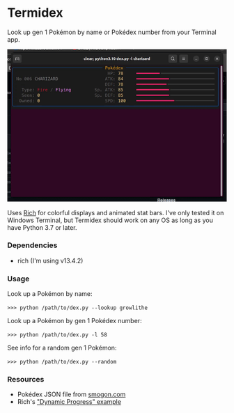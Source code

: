 # Termidex

Look up gen 1 Pokémon by name or Pokédex number from your Terminal app.

![](dex_demo.gif)

Uses [Rich](https://github.com/Textualize/rich) for colorful displays and animated stat bars. I've only tested it on Windows Terminal, but Termidex should work on any OS as long as you have Python 3.7 or later.

### Dependencies

- rich (I'm using v13.4.2)

### Usage

Look up a Pokémon by name:

`>>> python /path/to/dex.py --lookup growlithe`

Look up a Pokémon by gen 1 Pokédex number:

`>>> python /path/to/dex.py -l 58`

See info for a random gen 1 Pokémon:

`>>> python /path/to/dex.py --random`

### Resources

- Pokédex JSON file from [smogon.com](https://smogon.com)
- Rich's ["Dynamic Progress" example](https://github.com/Textualize/rich/blob/master/examples/dynamic_progress.py)
